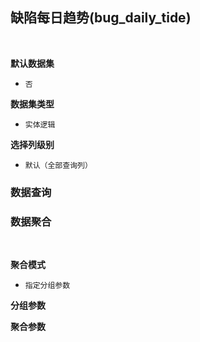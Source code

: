 ## 缺陷每日趋势(bug_daily_tide) <!-- {docsify-ignore-all} -->



<br>
<p class="panel-title"><b>默认数据集</b></p>

* `否`

<p class="panel-title"><b>数据集类型</b></p>

* `实体逻辑`

<p class="panel-title"><b>选择列级别</b></p>

* `默认（全部查询列）`




### 数据查询

### 数据聚合

<br>
<p class="panel-title"><b>聚合模式</b></p>

* `指定分组参数`


<p class="panel-title"><b>分组参数</b></p>


<p class="panel-title"><b>聚合参数</b></p>

